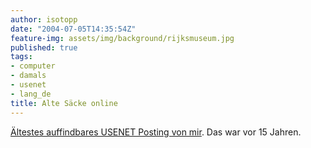 ```yaml
---
author: isotopp
date: "2004-07-05T14:35:54Z"
feature-img: assets/img/background/rijksmuseum.jpg
published: true
tags:
- computer
- damals
- usenet
- lang_de
title: Alte Säcke online
---
```

[Ältestes auffindbares USENET Posting von mir](https://groups.google.com/g/sub.sources.unix/c/a6bP7qb_ML4/m/QMCgRGKa4zUJ). Das war vor 15 Jahren.